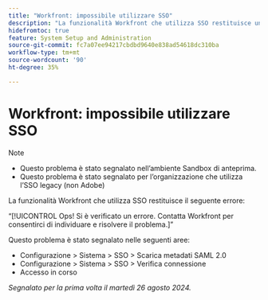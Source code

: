 ```yaml
---
title: "Workfront: impossibile utilizzare SSO"
description: "La funzionalità Workfront che utilizza SSO restituisce un errore Ops."
hidefromtoc: true
feature: System Setup and Administration
source-git-commit: fc7a07ee94217cbdbd9640e838ad54618dc310ba
workflow-type: tm+mt
source-wordcount: '90'
ht-degree: 35%

---
```



# Workfront: impossibile utilizzare SSO

>[!NOTE]
>
>* Questo problema è stato segnalato nell’ambiente Sandbox di anteprima.
>* Questo problema è stato segnalato per l’organizzazione che utilizza l’SSO legacy (non Adobe)

La funzionalità Workfront che utilizza SSO restituisce il seguente errore:

“[!UICONTROL Ops! Si è verificato un errore. Contatta Workfront per consentirci di individuare e risolvere il problema.]”

Questo problema è stato segnalato nelle seguenti aree:

* Configurazione > Sistema > SSO > Scarica metadati SAML 2.0
* Configurazione > Sistema > SSO > Verifica connessione
* Accesso in corso

_Segnalato per la prima volta il martedì 26 agosto 2024._

